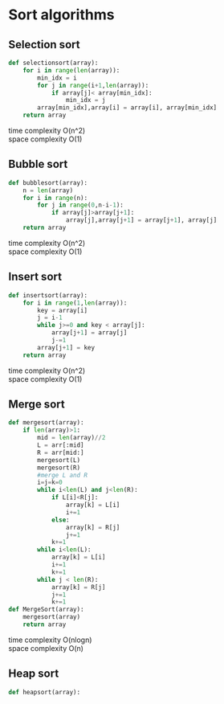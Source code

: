 # Sort algorithms
## Selection sort
```python
def selectionsort(array):
	for i in range(len(array)):
		min_idx = i
		for j in range(i+1,len(array)):
			if array[j]< array[min_idx]:
				min_idx = j
		array[min_idx],array[i] = array[i], array[min_idx]
	return array
```
time complexity O(n^2)  
space complexity O(1)  
## Bubble sort
```python
def bubblesort(array):
	n = len(array)
	for i in range(n):
		for j in range(0,n-i-1):
			if array[j]>array[j+1]:
				array[j],array[j+1] = array[j+1], array[j]
	return array
```
time complexity O(n^2)  
space complexity O(1)  
## Insert sort
```python
def insertsort(array):
	for i in range(1,len(array)):
		key = array[i]
		j = i-1
		while j>=0 and key < array[j]:
			array[j+1] = array[j]
			j-=1
		array[j+1] = key
	return array
```
time complexity O(n^2)  
space complexity O(1)  
## Merge sort
```python
def mergesort(array):
	if len(array)>1:
		mid = len(array)//2
		L = arr[:mid]
		R = arr[mid:]
		mergesort(L)
		mergesort(R)
		#merge L and R
		i=j=k=0
		while i<len(L) and j<len(R):
			if L[i]<R[j]:
				array[k] = L[i]
				i+=1
			else:
				array[k] = R[j]
				j+=1
			k+=1
		while i<len(L):
			array[k] = L[i]
			i+=1
			k+=1
		while j < len(R):
			array[k] = R[j]
			j+=1
			k+=1
def MergeSort(array):
	mergesort(array)
	return array
```
time complexity O(nlogn)  
space complexity O(n)  
## Heap sort
```python
def heapsort(array):
	
```